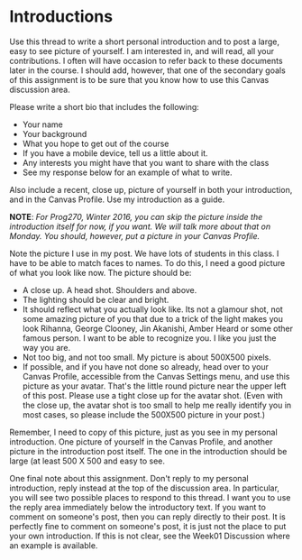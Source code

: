 # Introductions

Use this thread to write a short personal introduction and to post a large, easy to see picture of yourself. I am interested in, and will read, all your contributions. I often will have occasion to refer back to these documents later in the course. I should add, however, that one of the secondary goals of this assignment is to be sure that you know how to use this Canvas discussion area.

Please write a short bio that includes the following:

- Your name
- Your background
- What you hope to get out of the course
- If you have a mobile device, tell us a little about it.
- Any interests you might have that you want to share with the class
- See my response below for an example of what to write.

Also include a recent, close up, picture of yourself in both your introduction, and in the Canvas Profile. Use my introduction as a guide.

**NOTE**: *For Prog270, Winter 2016, you can skip the picture inside the introduction itself for now, if you want. We will talk more about that on Monday. You should, however, put a picture in your Canvas Profile.*

Note the picture I use in my post. We have lots of students in this class. I have to be able to match faces to names. To do this, I need a good picture of what you look like now. The picture should be:

- A close up. A head shot. Shoulders and above.
- The lighting should be clear and bright.
- It should reflect what you actually look like. Its not a glamour shot, not some amazing picture of you that due to a trick of the light makes you look Rihanna, George Clooney, Jin Akanishi, Amber Heard or some other famous person. I want to be able to recognize you. I like you just the way you are.
- Not too big, and not too small. My picture is about 500X500 pixels.
- If possible, and if you have not done so already, head over to your Canvas Profile, accessible from the Canvas Settings menu, and use this picture as your avatar. That's the little round picture near the upper left of this post. Please use a tight close up for the avatar shot. (Even with the close up, the avatar shot is too small to help me really identify you in most cases, so please include the 500X500 picture in your post.)

Remember, I need to copy of this picture, just as you see in my personal introduction. One picture of yourself in the Canvas Profile, and another picture in the introduction post itself. The one in the introduction should be large (at least 500 X 500 and easy to see.

One final note about this assignment. Don't reply to my personal introduction, reply instead at the top of the discussion area. In particular, you will see two possible places to respond to this thread. I want you to use the reply area immediately below the introductory text. If you want to comment on someone's post, then you can reply directly to their post. It is perfectly fine to comment on someone's post, it is just not the place to put your own introduction. If this is not clear, see the Week01 Discussion where an example is available.

